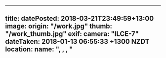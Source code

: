 
---
title: 
datePosted: 2018-03-21T23:49:59+13:00
image: 
    origin: "/work.jpg"
    thumb: "/work_thumb.jpg"
exif:
  camera: "ILCE-7"
  dateTaken: 2018-01-13 06:55:33 +1300 NZDT
  location:
    name: ", , , "
---


	
